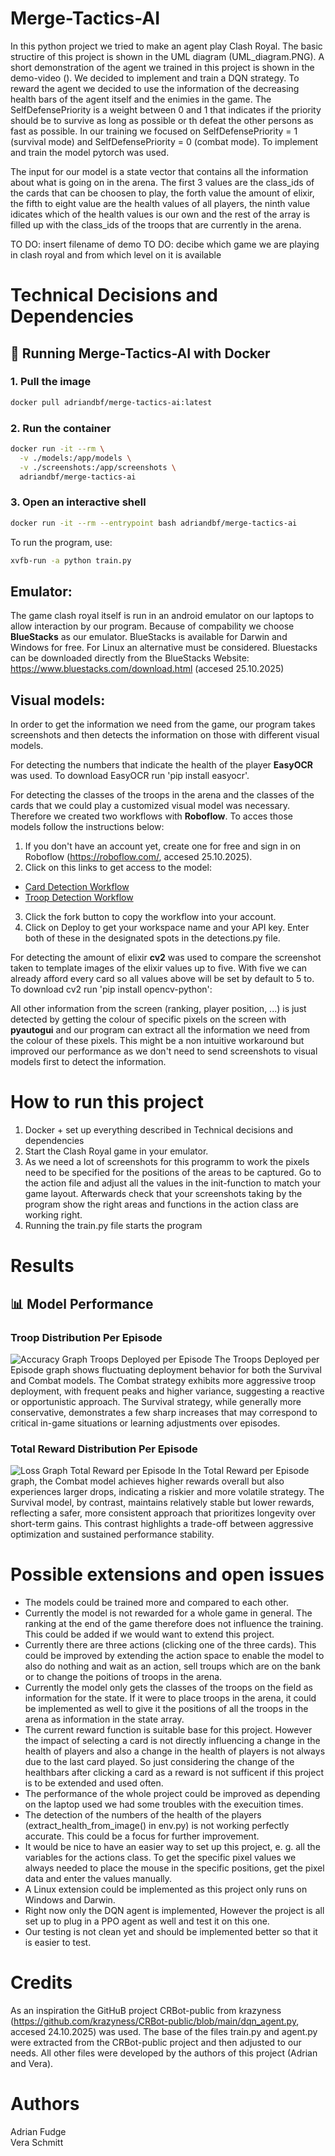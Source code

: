 # Merge-Tactics-AI
In this python project we tried to make an agent play Clash Royal. The basic structire of this project is shown in the UML diagram (UML_diagram.PNG). A short demonstration of the agent we trained in this project is shown in the demo-video (). We decided to implement and train a DQN strategy. To reward the agent we decided to use the information of the decreasing health bars of the agent itself and the enimies in the game. The SelfDefensePriority is a weight between 0 and 1 that indicates if the priority should be to survive as long as possible or th defeat the other persons as fast as possible. In our training we focused on SelfDefensePriority = 1 (survival mode) and SelfDefensePriority = 0 (combat mode). To implement and train the model pytorch was used. 

The input for our model is a state vector that contains all the information about what is going on in the arena. The first 3 values are the class_ids of the cards that can be choosen to play, the forth value the amount of elixir, the fifth to eight value are the health values of all players, the ninth value idicates which of the health values is our own and the rest of the array is filled up with the class_ids of the troops that are currently in the arena. 

TO DO: insert filename of demo
TO DO: decibe which game we are playing in clash royal and from which level on it is available

# Technical Decisions and Dependencies

## 🐳 Running Merge-Tactics-AI with Docker

### 1. Pull the image
```bash
docker pull adriandbf/merge-tactics-ai:latest
```

### 2. Run the container
```bash
docker run -it --rm \
  -v ./models:/app/models \
  -v ./screenshots:/app/screenshots \
  adriandbf/merge-tactics-ai
```

### 3. Open an interactive shell
```bash
docker run -it --rm --entrypoint bash adriandbf/merge-tactics-ai
```

To run the program, use:
```bash
xvfb-run -a python train.py
```

## Emulator: 
The game clash royal itself is run in an android emulator on our laptops to allow interaction by our program. Because of compability we choose **BlueStacks** as our emulator. BlueStacks is available for Darwin and Windows for free. For Linux an alternative must be considered. Bluestacks can be downloaded directly from the BlueStacks Website: https://www.bluestacks.com/download.html (accesed 25.10.2025)

## Visual models:
In order to get the information we need from the game, our program takes screenshots and then detects the information on those with different visual models. 

For detecting the numbers that indicate the health of the player **EasyOCR** was used. To download EasyOCR run 'pip install easyocr'.

For detecting the classes of the troops in the arena and the classes of the cards that we could play a customized visual model was necessary. Therefore we created two workflows with **Roboflow**. To acces those models follow the instructions below: 
1) If you don't have an account yet, create one for free and sign in on Roboflow (https://roboflow.com/, accesed 25.10.2025).
2) Click on this links to get access to the model:
- [Card Detection Workflow](https://app.roboflow.com/workflows/embed/eyJhbGciOiJIUzI1NiIsInR5cCI6IkpXVCJ9.eyJ3b3JrZmxvd0lkIjoiWmxZSnR0S0hqOUV6N0tNM2EzWXYiLCJ3b3Jrc3BhY2VJZCI6InhRTzc2cHpRYThNb2MydktxeTlkb093aGlYZzIiLCJ1c2VySWQiOiJ4UU83NnB6UWE4TW9jMnZLcXk5ZG9Pd2hpWGcyIiwiaWF0IjoxNzYxMzI3MzA2fQ.T0j070mcJH8WmDnUBX02XY7LvZv8Wzo9uHBi5D_DA0w)
- [Troop Detection Workflow](https://app.roboflow.com/workflows/embed/eyJhbGciOiJIUzI1NiIsInR5cCI6IkpXVCJ9.eyJ3b3JrZmxvd0lkIjoiT09SdDJodVFXTXZ5RXVTdTBqWTQiLCJ3b3Jrc3BhY2VJZCI6InhRTzc2cHpRYThNb2MydktxeTlkb093aGlYZzIiLCJ1c2VySWQiOiJ4UU83NnB6UWE4TW9jMnZLcXk5ZG9Pd2hpWGcyIiwiaWF0IjoxNzYxNTM1MzM1fQ.uFf0Tl4BR2AHAshK4e16N2PApn3TVDCNbhF5NSev1gY)

3) Click the fork button to copy the workflow into your account.
4) Click on Deploy to get your workspace name and your API key. Enter both of these in the designated spots in the detections.py file. 

For detecting the amount of elixir **cv2** was used to compare the screenshot taken to template images of the elixir values up to five. With five we can already afford every card so all values above will be set by default to 5 to. To download cv2 run 'pip install opencv-python':

All other information  from the screen (ranking, player position, ...) is just detected by getting the colour of specific pixels on the screen with **pyautogui** and our program can extract all the information we need from the colour of these pixels. This might be a non intuitive workaround but improved our performance as we don't need to send screenshots to visual models first to detect the information. 


# How to run this project
1) Docker + set up everything described in Technical decisions and dependencies
2) Start the Clash Royal game in your emulator.
3) As we need a lot of screenshots for this programm to work the pixels need to be specified for the positions of the areas to be captured. Go to the action file and adjust all the values in the init-function to match your game layout. Afterwards check that your screenshots taking by the program show the right areas and functions in the action class are working right. 
4) Running the train.py file starts the program

# Results
 ## 📊 Model Performance

### Troop Distribution Per Episode
![Accuracy Graph](graphs/hist_troops_deployed.png)
Troops Deployed per Episode
The Troops Deployed per Episode graph shows fluctuating deployment behavior for both the Survival and Combat models. The Combat strategy exhibits more aggressive troop deployment, with frequent peaks and higher variance, suggesting a reactive or opportunistic approach. The Survival strategy, while generally more conservative, demonstrates a few sharp increases that may correspond to critical in-game situations or learning adjustments over episodes.

### Total Reward Distribution Per Episode
![Loss Graph](graphs/hist_total_reward.png)
Total Reward per Episode
In the Total Reward per Episode graph, the Combat model achieves higher rewards overall but also experiences larger drops, indicating a riskier and more volatile strategy. The Survival model, by contrast, maintains relatively stable but lower rewards, reflecting a safer, more consistent approach that prioritizes longevity over short-term gains. This contrast highlights a trade-off between aggressive optimization and sustained performance stability.


# Possible extensions and open issues
- The models could be trained more and compared to each other. 
- Currently the model is not rewarded for a whole game in general. The ranking at the end of the game therefore does not influence the training. This could be added if we would want to extend this project.
- Currently there are three actions (clicking one of the three cards). This could be improved by extending the action space to enable the model to also do nothing and wait as an action, sell troups which are on the bank or to change the poitions of troops in the arena.
- Currently the model only gets the classes of the troops on the field as information for the state. If it were to place troops in the arena, it could be implemented as well to give it the positions of all the troops in the arena as information in the state array.
- The current reward function is suitable base for this project. However the impact of selecting a card is not directly influencing a change in the health of players and also a change in the health of players is not always due to the last card played. So just considering the change of the healthbars after clicking a card as a reward is not sufficent if this project is to be extended and used often. 
- The performance of the whole project could be improved as depending on the laptop used we had some troubles with the execuition times. 
- The detection of the numbers of the health of the players (extract_health_from_image() in env.py) is not working perfectly accurate. This could be a focus for further improvement. 
- It would be nice to have an easier way to set up this project, e. g. all the variables for the actions class. To get the specific pixel values we always needed to place the mouse in the specific positions, get the pixel data and enter the values manually.
- A Linux extension could be implemented as this project only runs on Windows and Darwin.
- Right now only the DQN agent is implemented, However the project is all set up to plug in a PPO agent as well and test it on this one. 
- Our testing is not clean yet and should be implemented better so that it is easier to test. 


# Credits
As an inspiration the GitHuB project CRBot-public from krazyness (https://github.com/krazyness/CRBot-public/blob/main/dqn_agent.py, accesed 24.10.2025) was used. The base of the files train.py and agent.py were extracted from the CRBot-public project and then adjusted to our needs. All other files were developed by the authors of this project (Adrian and Vera).

# Authors
Adrian Fudge   
Vera Schmitt 